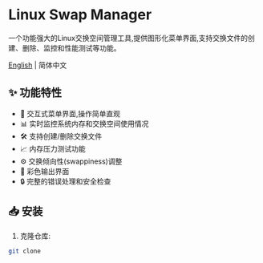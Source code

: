 # Linux Swap Manager

一个功能强大的Linux交换空间管理工具,提供图形化菜单界面,支持交换文件的创建、删除、监控和性能测试等功能。

[English](README_EN.md) | 简体中文

## ✨ 功能特性

- 🚀 交互式菜单界面,操作简单直观
- 📊 实时监控系统内存和交换空间使用情况
- 🛠 支持创建/删除交换文件
- 📈 内存压力测试功能
- ⚙️ 交换倾向性(swappiness)调整
- 🎨 彩色输出界面
- 🔒 完整的错误处理和安全检查

## 📥 安装

1. 克隆仓库:

```bash
git clone